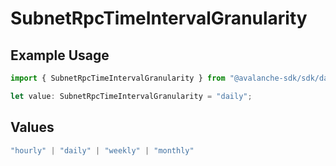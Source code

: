 # SubnetRpcTimeIntervalGranularity

## Example Usage

```typescript
import { SubnetRpcTimeIntervalGranularity } from "@avalanche-sdk/sdk/data/models/components";

let value: SubnetRpcTimeIntervalGranularity = "daily";
```

## Values

```typescript
"hourly" | "daily" | "weekly" | "monthly"
```